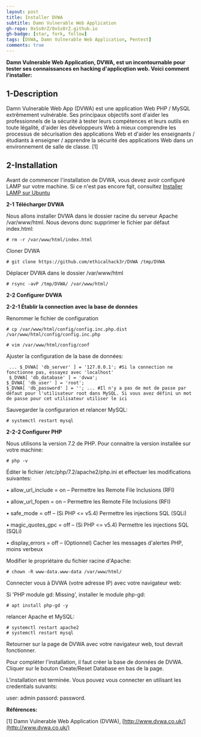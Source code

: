 ```yaml
---
layout: post
title: Installer DVWA
subtitle: Damn Vulnerable Web Application
gh-repo: 0xSs0rZ/0xSs0rZ.github.io
gh-badge: [star, fork, follow]
tags: [DVWA, Damn Vulnerable Web Application, Pentest]
comments: true
---
```


**Damn Vulnerable Web Application, DVWA, est un incontournable pour tester ses connaissances en hacking d'applicqtion web. Voici comment l'installer:**

## 1-Description

Damn Vulnerable Web App (DVWA) est une application Web PHP / MySQL extrêmement vulnérable. Ses principaux objectifs sont d'aider les professionnels de la sécurité à tester leurs compétences et leurs outils en toute légalité, d'aider les développeurs Web à mieux comprendre les processus de sécurisation des applications Web et d'aider les enseignants / étudiants à enseigner / apprendre la sécurité des applications Web dans un environnement de salle de classe. [1]

## 2-Installation

Avant de commencer l'installation de DVWA, vous devez avoir configuré LAMP sur votre machine. Si ce n'est pas encore fqit, consultez [Installer LAMP sur Ubuntu](https://0xss0rz.github.io/2019-08-07-installer-LAMP-Ubuntu/)

**2-1 Télécharger DVWA**

Nous allons installer DVWA dans le dossier racine du serveur Apache /var/www/html. Nous devons donc supprimer le fichier par défaut index.html:

~~~
# rm -r /var/www/html/index.html
~~~
 
Cloner DVWA

~~~ 
# git clone https://github.com/ethicalhack3r/DVWA /tmp/DVWA  
~~~
 
Déplacer DVWA dans le dossier /var/www/html

~~~ 
# rsync -avP /tmp/DVWA/ /var/www/html/  
~~~

**2-2 Configurer DVWA**

**2-2-1 Établir la connection avec la base de données**

Renommer le fichier de configuration

~~~ 
# cp /var/www/html/config/config.inc.php.dist /var/www/html/config/config.inc.php  

# vim /var/www/html/config/conf
~~~

Ajuster la configuration de la base de données:

~~~
 ... $_DVWA[ 'db_server' ] = '127.0.0.1'; #Si la connection ne fonctionne pas, essayez avec 'localhost'
 $_DVWA[ 'db_database' ] = 'dvwa'; 
$_DVWA[ 'db_user' ] = 'root'; 
$_DVWA[ 'db_password' ] = ''; ... #Il n'y a pas de mot de passe par défaut pour l'utilisateur root dans MySQL. Si vous avez défini un mot de passe pour cet utilisateur utiliser le ici
~~~

Sauvegarder la configurarion et relancer MySQL:

~~~
# systemctl restart mysql 
~~~

**2-2-2 Configurer PHP**

Nous utilisons la version 7.2 de PHP. Pour connaitre la version installée sur votre machine:

~~~
# php -v  
~~~

Éditer le fichier /etc/php/7.2/apache2/php.ini et effectuer les modifications suivantes:

• allow_url_include = on – Permettre les Remote File Inclusions (RFI)

• allow_url_fopen = on – Permettre les Remote File Inclusions (RFI)

• safe_mode = off – (Si PHP <= v5.4) Permettre les injections SQL (SQLi)

• magic_quotes_gpc = off – (Si PHP <= v5.4) Permettre les injections SQL (SQLi)

• display_errors = off – (Optionnel) Cacher les messages d'alertes PHP, moins verbeux

Modifier le propriétaire du fichier racine d'Apache:

~~~
# chown -R www-data.www-data /var/www/html/
~~~

Connecter vous à DVWA (votre adresse IP) avec votre navigateur web:  

Si 'PHP module gd: Missing', installer le module php-gd:

~~~
# apt install php-gd -y
~~~
   
relancer Apache et MySQL:

~~~
# systemctl restart apache2 
# systemctl restart mysql 
~~~

Retourner sur la page de DVWA avec votre navigateur web, tout devrait fonctionner.

Pour compléter l'installation, il faut créer la base de données de DVWA. Cliquer sur le bouton Create/Reset Database en bas de la page.

L'installation est terminée. Vous pouvez vous connecter en utilisant les credentials suivants:

user: admin 
passord: password.  

**Références:**
 
[1] Damn Vulnerable Web Application (DVWA), [http://www.dvwa.co.uk/](http://www.dvwa.co.uk/)

